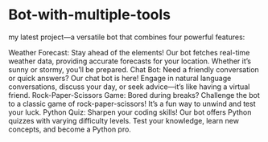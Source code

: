 # Bot-with-multiple-tools
my latest project—a versatile bot that combines four powerful features:

Weather Forecast: Stay ahead of the elements! Our bot fetches real-time weather data, providing accurate forecasts for your location. Whether it’s sunny or stormy, you’ll be prepared.
Chat Bot: Need a friendly conversation or quick answers? Our chat bot is here! Engage in natural language conversations, discuss your day, or seek advice—it’s like having a virtual friend.
Rock-Paper-Scissors Game: Bored during breaks? Challenge the bot to a classic game of rock-paper-scissors! It’s a fun way to unwind and test your luck.
Python Quiz: Sharpen your coding skills! Our bot offers Python quizzes with varying difficulty levels. Test your knowledge, learn new concepts, and become a Python pro.

